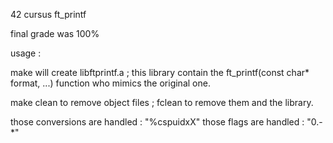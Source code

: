 42 cursus ft_printf


final grade was 100%


usage :

make will create libftprintf.a ; this library contain the ft_printf(const char* format, ...) function who mimics the original one.

make clean to remove object files ; fclean to remove them and the library.

those conversions are handled : "%cspuidxX"
those flags are handled : "0.-*"

